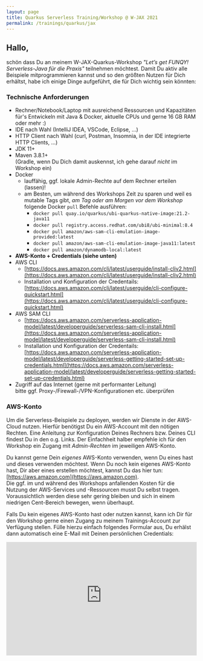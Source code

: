 ```yaml
---
layout: page
title: Quarkus Serverless Training/Workshop @ W-JAX 2021
permalink: /trainings/quarkus/jax
---
```


## Hallo,

schön dass Du an meinem W-JAX-Quarkus-Workshop _"Let’s get FUNQY! Serverless-Java für die Praxis"_ teilnehmen möchtest.
Damit Du aktiv alle Beispiele mitprogrammieren kannst und so den größten Nutzen für Dich erhältst, habe ich einige Dinge aufgeführt, die für Dich wichtig sein könnten:

### Technische Anforderungen

* Rechner/Notebook/Laptop mit ausreichend Ressourcen und Kapazitäten für's Entwickeln mit Java & Docker, aktuelle CPUs und gerne 16 GB RAM oder mehr :)
* IDE nach Wahl (IntelliJ IDEA, VSCode, Eclipse, ...)
* HTTP Client nach Wahl (curl, Postman, Insomnia, in der IDE integrierte HTTP Clients, ...)
* JDK 11+
* Maven 3.8.1+  
  (Gradle, wenn Du Dich damit auskennst, ich gehe darauf _nicht_ im Workshop ein)
* Docker
  * lauffähig, ggf. lokale Admin-Rechte auf dem Rechner erteilen (lassen)!
  * am Besten, um während des Workshops Zeit zu sparen und weil es mutable Tags gibt, _am Tag oder am Morgen vor dem Workshop_ folgende Docker `pull` Befehle ausführen:
    - `docker pull quay.io/quarkus/ubi-quarkus-native-image:21.2-java11`
    - `docker pull registry.access.redhat.com/ubi8/ubi-minimal:8.4`
    - `docker pull amazon/aws-sam-cli-emulation-image-provided:latest`
    - `docker pull amazon/aws-sam-cli-emulation-image-java11:latest`
    - `docker pull amazon/dynamodb-local:latest`
* **AWS-Konto + Credentials (siehe unten)**
* AWS CLI
  * [https://docs.aws.amazon.com/cli/latest/userguide/install-cliv2.html](https://docs.aws.amazon.com/cli/latest/userguide/install-cliv2.html)
  * Installation und Konfiguration der Credentails: [https://docs.aws.amazon.com/cli/latest/userguide/cli-configure-quickstart.html](https://docs.aws.amazon.com/cli/latest/userguide/cli-configure-quickstart.html)
* AWS SAM CLI
  * [https://docs.aws.amazon.com/serverless-application-model/latest/developerguide/serverless-sam-cli-install.html](https://docs.aws.amazon.com/serverless-application-model/latest/developerguide/serverless-sam-cli-install.html)
  * Installation und Konfiguration der Credentails: [https://docs.aws.amazon.com/serverless-application-model/latest/developerguide/serverless-getting-started-set-up-credentials.html](https://docs.aws.amazon.com/serverless-application-model/latest/developerguide/serverless-getting-started-set-up-credentials.html)
* Zugriff auf das Internet (gerne mit performanter Leitung)  
  bitte ggf. Proxy-/Firewall-/VPN-Konfigurationen etc. überprüfen


### AWS-Konto

Um die Serverless-Beispiele zu deployen, werden wir Dienste in der AWS-Cloud nutzen.
Hierfür benötigst Du ein AWS-Account mit den nötigen Rechten.
Eine Anleitung zur Konfiguration Deines Rechners bzw. Deines CLI findest Du in den o.g. Links.
Der Einfachheit halber empfehle ich für den Workshop ein Zugang mit _Admin-Rechten_ im jeweiligen AWS-Konto.  

Du kannst gerne Dein _eigenes_ AWS-Konto verwenden, wenn Du eines hast und dieses verwenden möchtest.
Wenn Du noch kein eigenes AWS-Konto hast, Dir aber eines erstellen möchtest, kannst Du das hier tun: [https://aws.amazon.com](https://aws.amazon.com).  
Die ggf. im und während des Workshops anfallenden Kosten für die Nutzung der AWS-Services und -Ressourcen musst Du selbst tragen.
Voraussichtlich werden diese sehr gering bleiben und sich in einem niedrigen Cent-Bereich bewegen, wenn überhaupt.

Falls Du kein eigenes AWS-Konto hast oder nutzen kannst, kann ich Dir für den Workshop gerne einen Zugang zu meinem Trainings-Account zur Verfügung stellen.
Fülle hierzu einfach folgendes Formular aus, Du erhälst dann automatisch eine E-Mail mit Deinen persönlichen Credentials:

<iframe src="https://0opiiw2svc.execute-api.eu-central-1.amazonaws.com/cred" frameborder="0" width="100%" height="300" marginheight="0" marginwidth="0"></iframe>
